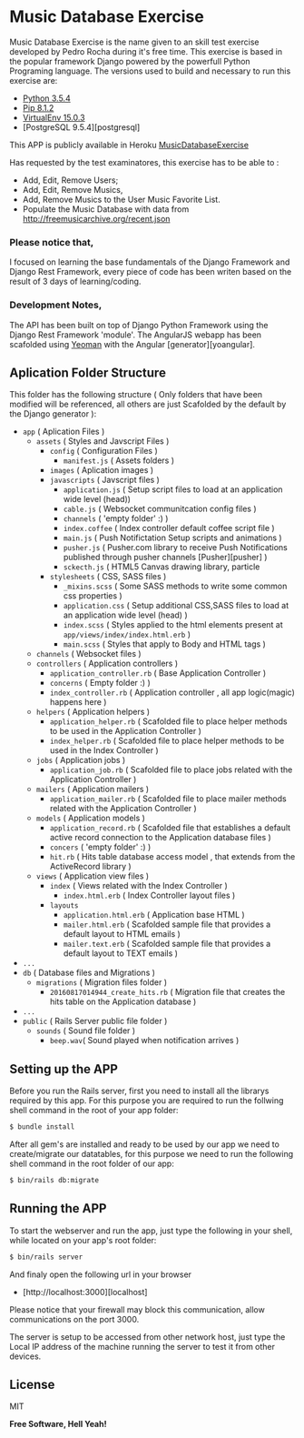 # Music Database Exercise

Music Database Exercise is the name given to an skill test exercise developed by Pedro Rocha during it's free time.
This exercise is based in the popular framework Django powered by the powerfull Python Programing language. The versions used to build and necessary to run this exercise are:

  - [Python 3.5.4][python]
  - [Pip 8.1.2][pip]
  - [VirtualEnv 15.0.3][virtualenv]
  - [PostgreSQL 9.5.4][postgresql]

This APP is publicly available in Heroku [MusicDatabaseExercise][heroku]

Has requested by the test examinatores, this exercise has to be able to :

  - Add, Edit, Remove Users;
  - Add, Edit, Remove Musics,
  - Add, Remove Musics to the User Music Favorite List.
  - Populate the Music Database with data from http://freemusicarchive.org/recent.json

### Please notice that,
I focused on learning the base fundamentals of the Django Framework and  Django Rest Framework, every piece of code has been writen based on the result of 3 days of learning/coding.

### Development Notes,
The API has been built on top of Django Python Framework using the Django Rest Framework 'module'.
The AngularJS webapp has been scafolded using [Yeoman][yo] with the Angular [generator][yoangular].



## Aplication Folder Structure

This folder has the following structure ( Only folders that have been modified will be referenced, all others are just Scafolded by the default by the Django generator ):
  - `app` ( Aplication Files )
    -  `assets` ( Styles and Javscript Files )
        -  `config` ( Configuration Files )
            - `manifest.js` ( Assets folders )
        - `images` ( Aplication images )
        - `javascripts` ( Javscript files )
            - `application.js` ( Setup script files to load at an application wide level (head))
            - `cable.js` ( Websocket communitcation config files )
            - `channels` ( 'empty folder' :) )
            - `index.coffee` ( Index controller default coffee script file )
            - `main.js` ( Push Notifictation Setup scripts and animations )
            - `pusher.js` ( Pusher.com library to receive Push Notifications published through pusher channels [Pusher][pusher] )
            - `sckecth.js` ( HTML5 Canvas drawing library, particle
        - `stylesheets` ( CSS, SASS files )
            - `_mixins.scss` ( Some SASS methods to write some common css properties )
            - `application.css` ( Setup additional CSS,SASS files to load at an application wide level (head) )
            - `index.scss` ( Styles applied to the html elements present at `app/views/index/index.html.erb` )
            - `main.scss` ( Styles that apply to Body and HTML tags )
    - `channels` ( Websocket files )
    - `controllers` ( Application controllers )
        - `application_controller.rb` ( Base Application Controller )
        - `concerns` ( Empty folder :) )
        - `index_controller.rb` ( Application controller , all app logic(magic) happens here  )
    - `helpers` ( Application helpers )
        - `application_helper.rb` ( Scafolded file to place helper methods to be used in the Application Controller )
        - `index_helper.rb` ( Scafolded file to place helper methods to be used in the Index Controller )
    - `jobs` ( Application jobs )
        -  `application_job.rb`  ( Scafolded file to place jobs related with the Application Controller )
    - `mailers` ( Application mailers )
        -  `application_mailer.rb`  ( Scafolded file to place mailer methods related with the Application Controller )
    - `models` ( Application models )
        -  `application_record.rb`  ( Scafolded file that establishes a default active record connection to the Application database files )
        -  `concers` ( 'empty folder' :) )
        -  `hit.rb` ( Hits table database access model , that extends from the ActiveRecord library )
    - `views` ( Application view files )
        - `index` ( Views related with the Index Controller )
            - `index.html.erb` ( Index Controller layout files )
        - `layouts`
            - `application.html.erb` ( Application base HTML  )
            - `mailer.html.erb` ( Scafolded sample file that provides a default layout to HTML emails )
            - `mailer.text.erb` ( Scafolded sample file that provides a default layout to TEXT emails )
  - `...`
  - `db` ( Database files and Migrations )
    - `migrations` ( Migration files folder )
        -  `20160817014944_create_hits.rb` ( Migration file that creates the hits table on the Application database )
 - `...`
 - `public` ( Rails Server public file folder )
    - `sounds` ( Sound file folder )
        - `beep.wav`( Sound played when notification arrives )

## Setting up the APP
Before you run the Rails server, first you need to install all the librarys required by this app. For this purpose you are required to run the follwing shell command in the root of your app folder:

```sh
$ bundle install
```

After all gem's are installed and ready to be used by our app we need to create/migrate our datatables, for this purpose we need to run the following shell command in the root folder of our app:

```sh
$ bin/rails db:migrate
```

## Running the APP

To start the webserver and run the app, just type the following in your shell, while located on your app's root folder:

```sh
$ bin/rails server
```

And finaly open the following url in your browser

 - [http://localhost:3000][localhost]

Please notice that your firewall may block this communication, allow communications on the port 3000.

The server is setup to be accessed from other network host, just type the Local IP address of the machine running the server to test it from other devices.



License
----

MIT


**Free Software, Hell Yeah!**

[//]: # (These are reference links used in the body of this note and get stripped out when the markdown processor does its job. There is no need to format nicely because it shouldn't be seen. Thanks SO - http://stackoverflow.com/questions/4823468/store-comments-in-markdown-syntax)

   [python]: <https://www.python.org/>
   [pip]: <https://pypi.python.org/pypi/pip>
   [virtualenv]: <https://virtualenv.pypa.io/en/stable/>
   [postgres]: <https://www.postgresql.org/>
   [heroku]: <http://localhost:3000>
   [yo]:
   [yoangular]:

